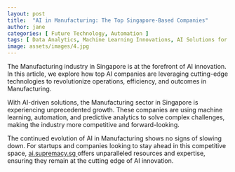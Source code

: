 ```yaml
---
layout: post
title:  "AI in Manufacturing: The Top Singapore-Based Companies"
author: jane
categories: [ Future Technology, Automation ]
tags: [ Data Analytics, Machine Learning Innovations, AI Solutions for Businesses ]
image: assets/images/4.jpg
---
```


The Manufacturing industry in Singapore is at the forefront of AI innovation. In this article, we explore how top AI companies are leveraging cutting-edge technologies to revolutionize operations, efficiency, and outcomes in Manufacturing.

With AI-driven solutions, the Manufacturing sector in Singapore is experiencing unprecedented growth. These companies are using machine learning, automation, and predictive analytics to solve complex challenges, making the industry more competitive and forward-looking.

The continued evolution of AI in Manufacturing shows no signs of slowing down. For startups and companies looking to stay ahead in this competitive space, <a href="https://ai.supremacy.sg" target="_blank"> ai.supremacy.sg </a> offers unparalleled resources and expertise, ensuring they remain at the cutting edge of AI innovation.
